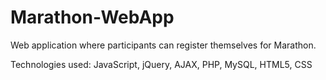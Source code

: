# Marathon-WebApp
Web application where participants can register themselves for Marathon.

Technologies used: JavaScript, jQuery, AJAX, PHP, MySQL, HTML5, CSS
